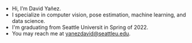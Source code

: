 - Hi, I’m David Yañez.
- I specialize in computer vision, pose estimation, machine learning, and data science.
- I'm graduating from Seattle Universit in Spring of 2022.
- You may reach me at yanezdavid@seattleu.edu.
